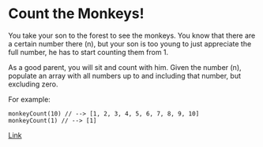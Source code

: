 # Count the Monkeys!

You take your son to the forest to see the monkeys. You know that there are a certain number there (n), but your son is too young to just appreciate the full number, he has to start counting them from 1.

As a good parent, you will sit and count with him. Given the number (n), populate an array with all numbers up to and including that number, but excluding zero.

For example:

    monkeyCount(10) // --> [1, 2, 3, 4, 5, 6, 7, 8, 9, 10]
    monkeyCount(1) // --> [1]

[Link](https://www.codewars.com/kata/56f69d9f9400f508fb000ba7/train/javascript)